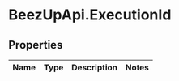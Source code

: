 # BeezUpApi.ExecutionId

## Properties
Name | Type | Description | Notes
------------ | ------------- | ------------- | -------------


